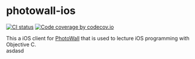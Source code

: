 # photowall-ios

[![CI status](https://travis-ci.org/dbi1463/photowall-ios.svg?branch=master)](https://travis-ci.org/dbi1463/photowall-ios.svg?branch=master)
[![Code coverage by codecov.io](https://codecov.io/github/dbi1463/photowall-ios/coverage.svg?branch=master)](https://codecov.io/github/dbi1463/photowall-ios/coverage.svg?branch=master)

This a iOS client for [PhotoWall](https://github.com/dbi1463/PhotoWall) that is used to lecture iOS programming with Objective C.     
asdasd
